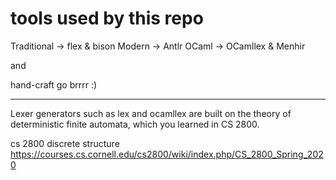 
# tools used by this repo

Traditional -> flex & bison
Modern -> Antlr
OCaml -> OCamllex & Menhir

and

hand-craft go brrrr :)

---

Lexer generators such as lex and ocamllex are built on the theory of deterministic finite automata, which you learned in CS 2800.

cs 2800 discrete structure
<https://courses.cs.cornell.edu/cs2800/wiki/index.php/CS_2800_Spring_2020>
